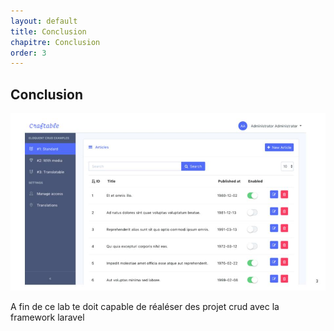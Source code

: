 ```yaml
---
layout: default
title: Conclusion
chapitre: Conclusion
order: 3
---
```

## Conclusion 

![conclusion](./images/conclusion.jpg)
<!-- note --> 
A fin de ce lab te doit capable de réaléser des projet crud avec la framework laravel 

